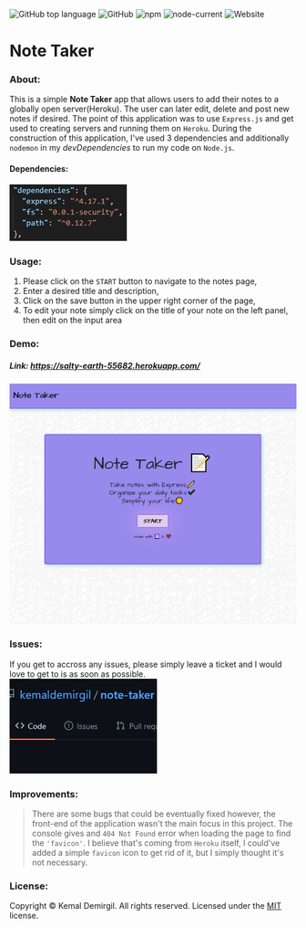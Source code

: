 ![GitHub top language](https://img.shields.io/github/languages/top/kemaldemirgil/remember-me?color=yellow&label=Javascript&logo=javascript)
![GitHub](https://img.shields.io/github/license/kemaldemirgil/remember-me?color=cyan&label=License&logo=github&logoColor=cyan)
![npm](https://img.shields.io/npm/v/npm?color=red&logo=npm)
![node-current](https://img.shields.io/node/v/jest)
![Website](https://img.shields.io/website?down_color=red&down_message=Offline&label=Website&logo=heroku&up_color=green&up_message=Online&url=https%3A%2F%2Fsalty-earth-55682.herokuapp.com%2F)
# Note Taker

### About:
This is a simple **Note Taker** app that allows users to add their notes to a globally open server(Heroku). The user can later edit, delete and post new notes if desired. The point of this application was to use `Express.js` and get used to creating servers and running them on `Heroku`. During the construction of this application, I've used 3 dependencies and additionally `nodemon` in my *devDependencies* to run my code on `Node.js`.

#### Dependencies:
![](resources/dependencies.PNG)

### Usage:
1. Please click on the `START` button to navigate to the notes page,
2. Enter a desired title and description,
3. Click on the save button in the upper right corner of the page,
4. To edit your note simply click on the title of your note on the left panel, then edit on the input area

### Demo:
##### Link: https://salty-earth-55682.herokuapp.com/
![](resources/note-demo.gif)

### Issues:
If you get to accross any issues, please simply leave a ticket and I would love to get to is as soon as possible.\
![](resources/issues-demo.gif)

### Improvements:
> There are some bugs that could be eventually fixed however, the front-end of the application wasn't the main focus in this project. The console gives and `404 Not Found` error when loading the page to find the `'favicon'`. I believe that's coming from `Heroku` itself, I could've added a simple `favicon` icon to get rid of it, but I simply thought it's not necessary.

### License:
Copyright © Kemal Demirgil. All rights reserved.
Licensed under the [MIT](https://github.com/kemaldemirgil/remember-me/blob/main/LICENSE) license.
